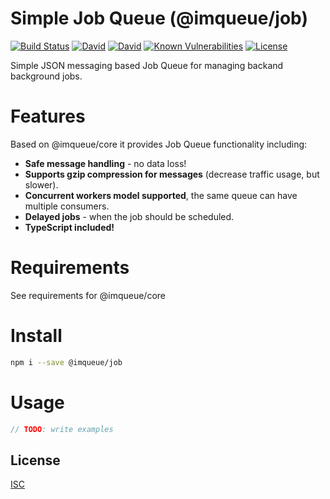 # Simple Job Queue (@imqueue/job)

[![Build Status](https://travis-ci.org/imqueue/job.svg?branch=master)](https://travis-ci.org/imqueue/job) 
[![David](https://img.shields.io/david/imqueue/job.svg)](https://david-dm.org/imqueue/job)
[![David](https://img.shields.io/david/dev/imqueue/job.svg)](https://david-dm.org/imqueue/job?type=dev)
[![Known Vulnerabilities](https://snyk.io/test/github/imqueue/job/badge.svg?targetFile=package.json)](https://snyk.io/test/github/imqueue/job?targetFile=package.json)
[![License](https://img.shields.io/badge/license-ISC-blue.svg)](https://rawgit.com/imqueue/core/master/LICENSE)

Simple JSON messaging based Job Queue for managing backand background jobs.

# Features

Based on @imqueue/core it provides Job Queue functionality including:
 - **Safe message handling** - no data loss!
 - **Supports gzip compression for messages** (decrease traffic usage, but 
   slower).
 - **Concurrent workers model supported**, the same queue can have multiple
   consumers.
 - **Delayed jobs** - when the job should be scheduled.
 - **TypeScript included!**

# Requirements

See requirements for @imqueue/core

# Install

~~~bash
npm i --save @imqueue/job
~~~

# Usage

~~~typescript
// TODO: write examples
~~~

## License

[ISC](https://rawgit.com/imqueue/job/master/LICENSE)
